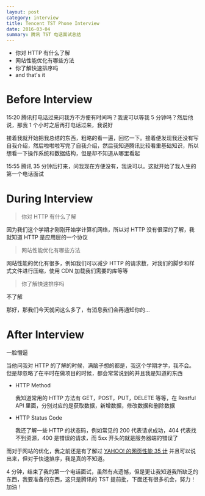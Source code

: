 ```yaml
---
layout: post
category: interview
title: Tencent TST Phone Interview
date: 2016-03-04
summary: 腾讯 TST 电话面试总结
---
```


- 你对 HTTP 有什么了解
- 网站性能优化有哪些方法
- 你了解快速排序吗
- and that's it

# Before Interview

15:20 腾讯打电话过来问我方不方便有时间吗？我说可以等我 5 分钟吗？然后他说，那我 1 个小时之后再打电话过来，我说好

接着我就开始把我总结的东西，粗略的看一遍，回忆一下。接着便发现我还没有写自我介绍，然后啦啦啦写完了自我介绍，然后我知道腾讯比较看重基础知识，所以想看一下操作系统和数据结构，但是却不知道从哪里看起

15:55 腾讯 35 分钟后打来，问我现在方便没有，我说可以。这就开始了我人生的第一个电话面试

# During Interview

> 你对 HTTP 有什么了解

因为我们这个学期才刚刚开始学计算机网络，所以对 HTTP 没有很深的了解，我就知道 HTTP 是应用层的一个协议

> 网站性能优化有哪些方法

网站性能的优化有很多，例如我们可以减少 HTTP 的请求数，对我们的脚步和样式文件进行压缩，使用 CDN 加载我们需要的库等等

> 你了解快速排序吗

不了解

那好，那我们今天就问这么多了，有消息我们会再通知你的...

# After Interview

一脸懵逼

当他问我对 HTTP 的了解的时候，满脑子想的都是，我这个学期才学，我不会。但是却忽略了在平时在做项目的时候，都会常常说到的并且我是知道的东西

- HTTP Method

	我知道常用的 HTTP 方法有 GET，POST，PUT，DELETE 等等，在 Restful API 里面，分别对应的是获取数据，新增数据，修改数据和删除数据

- HTTP Status Code

	我还了解一些 HTTP 的状态码，例如常见的 200 代表请求成功，404 代表找不到资源，400 是错误的请求，而 5xx 开头的就是服务器端的错误了
    
而对于网站的优化，我之前还是有了解过 [YAHOO! 的网页性能 35 计](https://developer.yahoo.com/performance/rules.html#page-nav) 并且可以说出来，但对于快速排序，我是真的不知道。

4 分钟，结束了我的第一个电话面试，虽然有点遗憾，但是更让我知道我所缺乏的东西，我要准备的东西，这只是腾讯的 TST 提前批，下面还有很多机会，努力！加油！